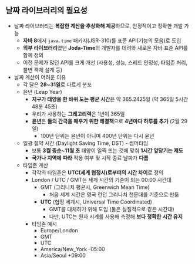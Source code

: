 ## 날짜 라이브러리의 필요성
- 날짜 라이브러리는 **복잡한 계산을 추상화해 제공**하므로, 안정적이고 정확한 개발 가능
	- **자바 8**에서 `java.time` 패키지(JSR-310)를 표준 API(기능의 모음)로 도입
	- **외부 라이브러리**였던 **Joda-Time**의 개발자를 데려와 새로운 자바 표준 API를 함께 정의
	- 이전 문제가 많던 API를 크게 개선 (사용성, 성능, 스레드 안정성, 타임존 처리, 불변 객체 설계 등)
- 날짜 계산이 어려운 이유
	- 각 달은 **28~31일**로 다르게 분포
	- 윤년 (Leap Year)
		- **지구가 태양을 한 바퀴 도는 평균 시간**은 약 365.2425일 (약 365일 5시간 48분 45초)
		- 우리가 사용하는 **그레고리력**은 1년이 365일
		- **윤년**은 **둘의 간극을 매우기 위한 해결책**으로 **4년마다 하루를 추가** (2월 29일)
			- 100년 단위는 윤년이 아니며 400년 단위는 다시 윤년
	- 일광 절약 시간 (Daylight Saving Time, DST) - 썸머타임
		- 보통 **3월 중순~11월 초** 태양이 일찍 뜨는 것에 맞춰 **1시간 앞당기는 제도**
		- **국가나 지역에 따라** 적용 여부 및 시작 종료 날짜가 **다름**
	- 타임존 계산
		- 각각의 타임존은 **UTC(세계 협정시)로부터의 시간 차이**로 정의
		- London / UTC / GMT는 세계 시간의 기준이 되는 00:00 시간대
			- GMT (그리니치 평균시, Greenwich Mean Time)
				- 처음 세계 시간은 영국 런던 그리니치 천문대를 기준으로 만듦
			- **UTC** (협정 세계시, Universal Time Coordinated)
				- GMT를 대체하기 위해 도입 (둘은 실질적으로 같은 시간대)
				- 다만, UTC는 원자 시계를 사용해 측정해 **보다 정확한 시간 유지**
		- 타임존 예시
			- Europe/London
			- GMT
			- UTC
			- America/New_York -05:00 
			- Asia/Seoul +09:00